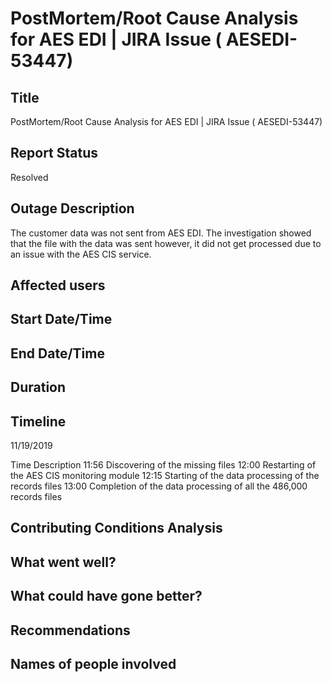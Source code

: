 # PostMortem/Root Cause Analysis for AES EDI | JIRA Issue ( AESEDI-53447)

## Title
PostMortem/Root Cause Analysis for AES EDI | JIRA Issue ( AESEDI-53447)

## Report Status
Resolved

## Outage Description
The customer data was not sent from AES EDI. The investigation showed that the file with the data was sent however, it did not get processed due to an issue with the AES CIS service.

## Affected users

## Start Date/Time

## End Date/Time

## Duration

## Timeline

11/19/2019

Time	Description
11:56	Discovering of the missing files
12:00	Restarting of the AES CIS monitoring module
12:15	Starting of the data processing of the records files
13:00	Completion of the data processing of all the 486,000 records files

## Contributing Conditions Analysis

## What went well?

## What could have gone better?

## Recommendations

## Names of people involved

